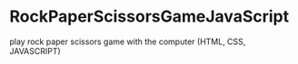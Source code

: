 # RockPaperScissorsGameJavaScript
 play rock paper scissors game with the computer (HTML, CSS, JAVASCRIPT)
